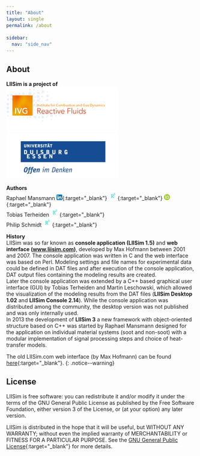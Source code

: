 ```yaml
---
title: "About"
layout: single
permalink: /about

sidebar:
  nav: "side_nav"
---
```


## About

**LIISim is a project of** <br>
<a href="http://www.uni-due.de/ivg/rf" target="_blank"><img src="/assets/logos/IVG-Reactive-Fluids.png"
alt="Institute for Combustion and Gas Dynamics - Reactive Fluids" style="height:120px"></a>
<a href="http://www.uni-due.de" target="_blank"><img src="/assets/logos/logo_UDE.png"
alt="University of Duisburg-Essen" style="height:120px"></a>
<br>

<b>Authors</b> <br>
Raphael Mansmann [<img src="/assets/logos/In-2C-14px.png" style="height:15px">](https://www.linkedin.com/in/mansmann){:target="_blank"}
[<img src="/assets/logos/RG_square_green.png" style="height:24px">](https://www.researchgate.net/profile/Raphael_Mansmann){:target="_blank"}
[<img src="/assets/logos/orcid_16x16.png" style="height:16px">](https://orcid.org/0000-0003-0071-5252){:target="_blank"}
<br>
Tobias Terheiden 
[<img src="/assets/logos/RG_square_green.png" style="height:24px">](https://www.researchgate.net/profile/Tobias_Terheiden){:target="_blank"}
<br>
Philip Schmidt 
[<img src="/assets/logos/RG_square_green.png" style="height:24px">](https://www.researchgate.net/profile/Philip_Schmidt3){:target="_blank"}
<br>

**History**<br>
LIISim was so far known as **console application (LIISim 1.5)** and **web interface (www.liisim.com)**, developed by Max Hofmann 
between 2001 and 2007. The console application was written in C and the web interface was based on Perl. 
Modeling settings and file names for experimental data could be defined in DAT files and after execution of the console 
application, DAT output files containing the modeling results are created.         <br>
Later the console application was extended by a C++ based graphical user interface (GUI) by Tobias Terheiden and Martin Leschowski, which allowed the visualization of 
 the modeling results from the DAT files (**LIISim Desktop 1.02** and **LIISim Console 2.14**). While the console application was distributed
 among the community, the desktop version was not published and was only internally used.  <br>
In 2013 the development of **LIISim 3** a new framework with object-oriented structure based on C++ was started by Raphael Mansmann 
designed for the application on individual material systems (soot and non-soot) with a modular implementation of signal 
processing steps and choice of heat-transfer models.
                                                                          
The old LIISim.com web interface (by Max Hofmann) can be found [here](http://web.liisim.com/){:target="_blank"}. 
{: .notice--warning}
  




## License
LIISim is free software: you can redistribute it and/or modify it under the terms 
of the GNU General Public License as published by the Free Software Foundation, 
either version 3 of the License, or (at your option) any later version.

LIISim is distributed in the hope that it will be useful, but WITHOUT ANY WARRANTY; 
without even the implied warranty of MERCHANTABILITY or FITNESS FOR A PARTICULAR PURPOSE. 
See the [GNU General Public License](http://www.gnu.org/licenses/){:target="_blank"}  for more details.